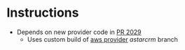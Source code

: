 

# Instructions

* Depends on new provider code in [PR 2029](https://github.com/terraform-providers/terraform-provider-aws/pull/2029)
  * Uses custom build of [aws provider](https://github.com/mintuhouse/terraform-provider-aws) _astarcrm_ branch